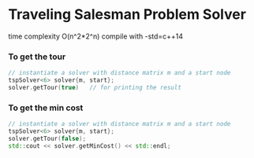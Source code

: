 # Traveling Salesman Problem Solver
time complexity O(n^2*2^n)
compile with -std=c++14

### To get the tour
```cpp
// instantiate a solver with distance matrix m and a start node
tspSolver<6> solver{m, start};
solver.getTour(true)   // for printing the result
```

### To get the min cost
```cpp
// instantiate a solver with distance matrix m and a start node
tspSolver<6> solver{m, start};
solver.getTour(false);
std::cout << solver.getMinCost() << std::endl;
```

